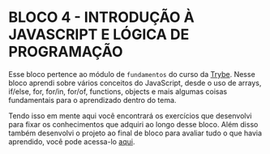 # BLOCO 4 - INTRODUÇÃO À JAVASCRIPT E LÓGICA DE PROGRAMAÇÃO

Esse bloco pertence ao módulo de `fundamentos` do curso da [Trybe](https://www.betrybe.com/). Nesse bloco aprendi sobre vários conceitos do JavaScript, desde o uso de arrays, if/else, for, for/in, for/of, functions, objects e mais algumas coisas fundamentais para o aprendizado dentro do tema.

Tendo isso em mente aqui você encontrará os exercí­cios que desenvolvi para fixar os conhecimentos que adquiri ao longo desse bloco. Além disso também desenvolvi o projeto ao final de bloco para avaliar tudo o que havia aprendido, você pode acessa-lo [aqui](https://github.com/FabioSC05/Bloco-04-Playground-Functions).
